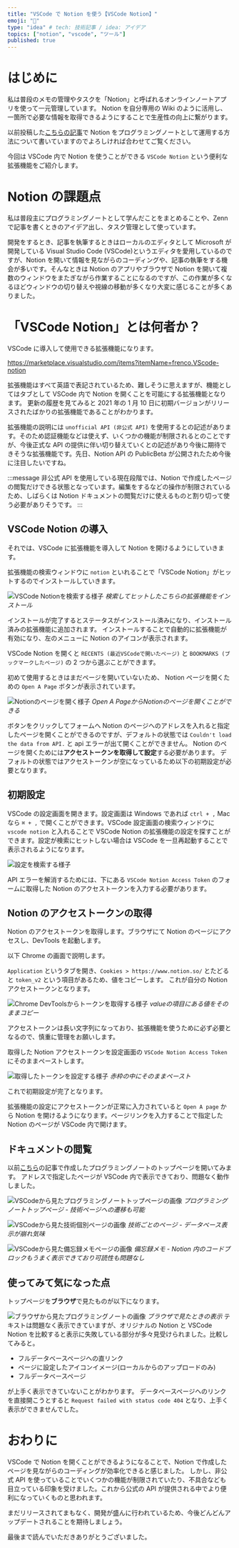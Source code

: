 ```yaml
---
title: "VSCode で Notion を使う【VSCode Notion】"
emoji: "💎"
type: "idea" # tech: 技術記事 / idea: アイデア
topics: ["notion", "vscode", "ツール"]
published: true
---
```


# はじめに

私は普段のメモの管理やタスクを「Notion」と呼ばれるオンラインノートアプリを使って一元管理しています。
Notion を自分専用の Wiki のように活用し、一箇所で必要な情報を取得できるようにすることで生産性の向上に繋がります。

以前投稿した[こちらの記事](https://zenn.dev/ryuu/articles/8f7513d83f05c77d06a3)で Notion をプログラミングノートとして運用する方法について書いていますのでよろしければ合わせてご覧ください。

今回は VSCode 内で Notion を使うことができる `VSCode Notion` という便利な拡張機能をご紹介します。

# Notion の課題点

私は普段主にプログラミングノートとして学んだことをまとめることや、Zenn で記事を書くときのアイデア出し、タスク管理として使っています。

開発をするとき、記事を執筆するときはローカルのエディタとして Microsoft が開発している Visual Studio Code (VSCode)というエディタを愛用しているのですが、Notion を開いて情報を見ながらのコーディングや、記事の執筆をする機会が多いです。そんなときは Notion のアプリやブラウザで Notion を開いて複数のウィンドウをまたぎながら作業することになるのですが、この作業が多くなるほどウィンドウの切り替えや視線の移動が多くなり大変に感じることが多くありました。

# 「VSCode Notion」とは何者か？

VSCode に導入して使用できる拡張機能になります。

https://marketplace.visualstudio.com/items?itemName=frenco.VScode-notion

拡張機能はすべて英語で表記されているため、難しそうに思えますが、機能としてはタブとして VSCode 内で Notion を開くことを可能にする拡張機能となります。
更新の履歴を見てみると 2021 年の 1 月 10 日に初期バージョンがリリースされたばかりの拡張機能であることがわかります。

拡張機能の説明には `unofficial API (非公式 API)` を使用するとの記述があります。そのため認証機能などは使えず、いくつかの機能が制限されるとのことですが、今後正式な API の提供に伴い切り替えていくとの記述があり今後に期待できそうな拡張機能です。先日、Notion API の PublicBeta が公開されたため今後に注目したいですね。

:::message
非公式 API を使用している現在段階では、Notion で作成したページの閲覧だけできる状態となっています。編集をするなどの操作が制限されているため、しばらくは Notion ドキュメントの閲覧だけに使えるものと割り切って使う必要がありそうです。
:::

## VSCode Notion の導入

それでは、VSCode に拡張機能を導入して Notion を開けるようにしていきます。

拡張機能の検索ウィンドウに `notion` といれることで「VSCode Notion」がヒットするのでインストールしていきます。

![VSCode Notionを検索する様子](https://storage.googleapis.com/zenn-user-upload/6i6uzl1kglf3dqx7d27trlev3v5m)
*検索してヒットしたこちらの拡張機能をインストール*

インストールが完了するとステータスがインストール済みになり、インストール済みの拡張機能に追加されます。
インストールすることで自動的に拡張機能が有効になり、左のメニューに Notion のアイコンが表示されます。

VSCode Notion を開くと `RECENTS (最近VSCodeで開いたページ)` と `BOOKMARKS (ブックマークしたページ)` の 2 つから選ぶことができます。

初めて使用するときはまだページを開いていないため、 Notion ページを開くための `Open A Page` ボタンが表示されています。

![Notionのページを開く様子](https://storage.googleapis.com/zenn-user-upload/xcvqs9sr5jdgobphsr9t3i9tmgdf)
*Open A PageからNotionのページを開くことができる*

ボタンをクリックしてフォームへ Notion のページへのアドレスを入れると指定したページを開くことができるのですが、デフォルトの状態では `Couldn't load the data from API.` と api エラーが出て開くことができません。
Notion のページを開くためには**アクセストークンを取得して設定**する必要があります。
デフォルトの状態ではアクセストークンが空になっているため以下の初期設定が必要となります。

## 初期設定

VSCode の設定画面を開きます。設定画面は Windows であれば `ctrl + ,` Mac なら `⌘ + ,` で開くことができます。VSCode 設定画面の検索ウィンドウに `vscode notion` と入れることで VSCode Notion の拡張機能の設定を探すことができます。設定が検索にヒットしない場合は VSCode を一旦再起動することで表示されるようになります。

![設定を検索する様子](https://storage.googleapis.com/zenn-user-upload/f11qaiyywgrk22clorltljb788n7)

API エラーを解消するためには、下にある `VSCode Notion Access Token` のフォームに取得した Notion のアクセストークンを入力する必要があります。

## Notion のアクセストークンの取得

Notion のアクセストークンを取得します。ブラウザにて Notion のページにアクセスし、DevTools を起動します。

以下 Chrome の画面で説明します。

`Application` というタブを開き、`Cookies > https://www.notion.so/` とたどると `token_v2` という項目があるため、値をコピーします。
これが自分の Notion アクセストークンとなります。

![Chrome DevToolsからトークンを取得する様子](https://storage.googleapis.com/zenn-user-upload/vg3rhxbtu5tnwg1582frn4iss0q1)
*valueの項目にある値をそのままコピー*

アクセストークンは長い文字列になっており、拡張機能を使うために必ず必要となるので、慎重に管理をお願いします。

取得した Notion アクセストークンを設定画面の `VSCode Notion Access Token` にそのままペーストします。

![取得したトークンを設定する様子](https://storage.googleapis.com/zenn-user-upload/g6yakw9g75hx8eh6zjssg38fu5q2)
*赤枠の中にそのままペースト*

これで初期設定が完了となります。

拡張機能の設定にアクセストークンが正常に入力されていると `Open A page` から Notion を開けるようになります。ページリンクを入力することで指定した Notion のページが VSCode 内で開けます。

## ドキュメントの閲覧

以前[こちら](https://zenn.dev/ryuu/articles/8f7513d83f05c77d06a3)の記事で作成したプログラミングノートのトップページを開いてみます。
アドレスで指定したページが VSCode 内で表示できており、問題なく動作しました。

![VSCodeから見たプログラミングノートトップページの画像](https://storage.googleapis.com/zenn-user-upload/oflnx8dsbnzpxr63rj5d4r9do9cp)
*プログラミングノートトップページ - 技術ページへの遷移も可能*

![VSCodeから見た技術個別ページの画像](https://storage.googleapis.com/zenn-user-upload/ieji7rr5hhhk4bwse6gnbskul1an)
*技術ごとのページ - データベース表示が崩れ気味*

![VSCodeから見た備忘録メモページの画像](https://storage.googleapis.com/zenn-user-upload/ykolgfd6cuzhuhy3tvzogz3ygd1i)
*備忘録メモ - Notion 内のコードブロックもうまく表示できており可読性も問題なし*

## 使ってみて気になった点

トップページを**ブラウザ**で見たものが以下になります。

![ブラウザから見たプログラミングノートの画像](https://storage.googleapis.com/zenn-user-upload/vi6278kahmdn2188fjqxuvuwiozy)
*ブラウザで見たときの表示*
テキストは問題なく表示できていますが、オリジナルの Notion と VSCode Notion を比較すると表示に失敗している部分が多々見受けられました。比較してみると。

- フルデータベースページへの直リンク
- ページに設定したアイコンイメージ(ローカルからのアップロードのみ)
- フルデータベースページ

が上手く表示できていないことがわかります。
データベースページヘのリンクを直接開こうとすると `Request failed with status code 404` となり、上手く表示ができませんでした。

# おわりに

VSCode で Notion を開くことができるようになることで、Notion で作成したページを見ながらのコーディングが効率化できると感じました。
しかし、非公式 API を使っていることでいくつかの機能が制限されていたり、不具合なども目立っている印象を受けました。これから公式の API が提供される中でより便利になっていくものと思われます。

まだリリースされてまもなく、開発が盛んに行われているため、今後どんどんアップデートされることを期待しましょう。

最後まで読んでいただきありがとうございました。